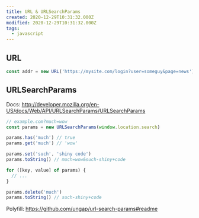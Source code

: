 ```yaml
---
title: URL & URLSearchParams
created: 2020-12-29T10:31:32.000Z
modified: 2020-12-29T10:31:32.000Z
tags:
  - javascript
---
```


## URL

```js
const addr = new URL('https://mysite.com/login?user=someguy&page=news')
```

## URLSearchParams

Docs: http://developer.mozilla.org/en-US/docs/Web/API/URLSearchParams/URLSearchParams

```js
// example.com?much=wow
const params = new URLSearchParams(window.location.search)

params.has('much') // true
params.get('much') // 'wow'

params.set('such', 'shiny code')
params.toString() // much=wow&such-shiny+code

for ([key, value] of params) {
  // ...
}

params.delete('much')
params.toString() // such-shiny+code
```

Polyfill: https://github.com/ungap/url-search-params#readme
